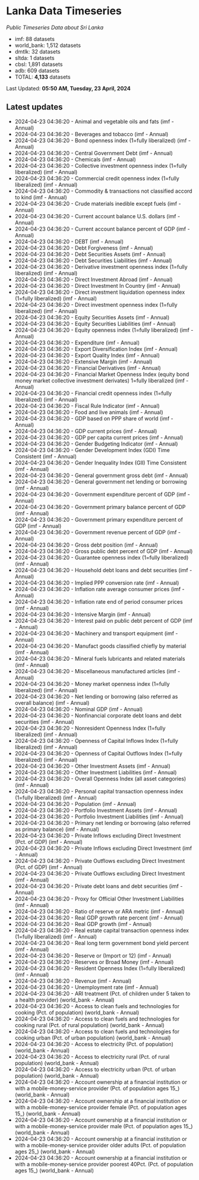 # Lanka Data Timeseries
*Public Timeseries Data about Sri Lanka*

* imf: 88 datasets
* world_bank: 1,512 datasets
* dmtlk: 32 datasets
* sltda: 1 datasets
* cbsl: 1,891 datasets
* adb: 609 datasets
* TOTAL: **4,133** datasets

Last Updated: **05:50 AM, Tuesday, 23 April, 2024**

## Latest updates

* 2024-04-23 04:36:20 - Animal and vegetable oils and fats (imf - Annual)
* 2024-04-23 04:36:20 - Beverages and tobacco (imf - Annual)
* 2024-04-23 04:36:20 - Bond openness index (1=fully liberalized) (imf - Annual)
* 2024-04-23 04:36:20 - Central Government Debt (imf - Annual)
* 2024-04-23 04:36:20 - Chemicals (imf - Annual)
* 2024-04-23 04:36:20 - Collective investment openness index (1=fully liberalized) (imf - Annual)
* 2024-04-23 04:36:20 - Commercial credit openness index (1=fully liberalized) (imf - Annual)
* 2024-04-23 04:36:20 - Commodity & transactions not classified accord to kind (imf - Annual)
* 2024-04-23 04:36:20 - Crude materials inedible except fuels (imf - Annual)
* 2024-04-23 04:36:20 - Current account balance U.S. dollars (imf - Annual)
* 2024-04-23 04:36:20 - Current account balance percent of GDP (imf - Annual)
* 2024-04-23 04:36:20 - DEBT (imf - Annual)
* 2024-04-23 04:36:20 - Debt Forgiveness (imf - Annual)
* 2024-04-23 04:36:20 - Debt Securities Assets (imf - Annual)
* 2024-04-23 04:36:20 - Debt Securities Liabilities (imf - Annual)
* 2024-04-23 04:36:20 - Derivative investment openness index (1=fully liberalized) (imf - Annual)
* 2024-04-23 04:36:20 - Direct Investment Abroad (imf - Annual)
* 2024-04-23 04:36:20 - Direct Investment In Country (imf - Annual)
* 2024-04-23 04:36:20 - Direct investment liquidation openness index (1=fully liberalized) (imf - Annual)
* 2024-04-23 04:36:20 - Direct investment openness index (1=fully liberalized) (imf - Annual)
* 2024-04-23 04:36:20 - Equity Securities Assets (imf - Annual)
* 2024-04-23 04:36:20 - Equity Securities Liabilities (imf - Annual)
* 2024-04-23 04:36:20 - Equity openness index (1=fully liberalized) (imf - Annual)
* 2024-04-23 04:36:20 - Expenditure (imf - Annual)
* 2024-04-23 04:36:20 - Export Diversification Index (imf - Annual)
* 2024-04-23 04:36:20 - Export Quality Index (imf - Annual)
* 2024-04-23 04:36:20 - Extensive Margin (imf - Annual)
* 2024-04-23 04:36:20 - Financial Derivatives (imf - Annual)
* 2024-04-23 04:36:20 - Financial Market Openness Index (equity bond money market collective investment derivates) 1=fully liberalized (imf - Annual)
* 2024-04-23 04:36:20 - Financial credit openness index (1=fully liberalized) (imf - Annual)
* 2024-04-23 04:36:20 - Fiscal Rule Indicator (imf - Annual)
* 2024-04-23 04:36:20 - Food and live animals (imf - Annual)
* 2024-04-23 04:36:20 - GDP based on PPP share of world (imf - Annual)
* 2024-04-23 04:36:20 - GDP current prices (imf - Annual)
* 2024-04-23 04:36:20 - GDP per capita current prices (imf - Annual)
* 2024-04-23 04:36:20 - Gender Budgeting Indicator (imf - Annual)
* 2024-04-23 04:36:20 - Gender Development Index (GDI) Time Consistent (imf - Annual)
* 2024-04-23 04:36:20 - Gender Inequality Index (GII) Time Consistent (imf - Annual)
* 2024-04-23 04:36:20 - General government gross debt (imf - Annual)
* 2024-04-23 04:36:20 - General government net lending or borrowing (imf - Annual)
* 2024-04-23 04:36:20 - Government expenditure percent of GDP (imf - Annual)
* 2024-04-23 04:36:20 - Government primary balance percent of GDP (imf - Annual)
* 2024-04-23 04:36:20 - Government primary expenditure percent of GDP (imf - Annual)
* 2024-04-23 04:36:20 - Government revenue percent of GDP (imf - Annual)
* 2024-04-23 04:36:20 - Gross debt position (imf - Annual)
* 2024-04-23 04:36:20 - Gross public debt percent of GDP (imf - Annual)
* 2024-04-23 04:36:20 - Guarantee openness index (1=fully liberalized) (imf - Annual)
* 2024-04-23 04:36:20 - Household debt loans and debt securities (imf - Annual)
* 2024-04-23 04:36:20 - Implied PPP conversion rate (imf - Annual)
* 2024-04-23 04:36:20 - Inflation rate average consumer prices (imf - Annual)
* 2024-04-23 04:36:20 - Inflation rate end of period consumer prices (imf - Annual)
* 2024-04-23 04:36:20 - Intensive Margin (imf - Annual)
* 2024-04-23 04:36:20 - Interest paid on public debt percent of GDP (imf - Annual)
* 2024-04-23 04:36:20 - Machinery and transport equipment (imf - Annual)
* 2024-04-23 04:36:20 - Manufact goods classified chiefly by material (imf - Annual)
* 2024-04-23 04:36:20 - Mineral fuels lubricants and related materials (imf - Annual)
* 2024-04-23 04:36:20 - Miscellaneous manufactured articles (imf - Annual)
* 2024-04-23 04:36:20 - Money market openness index (1=fully liberalized) (imf - Annual)
* 2024-04-23 04:36:20 - Net lending or borrowing (also referred as overall balance) (imf - Annual)
* 2024-04-23 04:36:20 - Nominal GDP (imf - Annual)
* 2024-04-23 04:36:20 - Nonfinancial corporate debt loans and debt securities (imf - Annual)
* 2024-04-23 04:36:20 - Nonresident Openness Index (1=fully liberalized) (imf - Annual)
* 2024-04-23 04:36:20 - Openness of Capital Inflows Index (1=fully liberalized) (imf - Annual)
* 2024-04-23 04:36:20 - Openness of Capital Outflows Index (1=fully liberalized) (imf - Annual)
* 2024-04-23 04:36:20 - Other Investment Assets (imf - Annual)
* 2024-04-23 04:36:20 - Other Investment Liabilities (imf - Annual)
* 2024-04-23 04:36:20 - Overall Openness Index (all asset categories) (imf - Annual)
* 2024-04-23 04:36:20 - Personal capital transaction openness index (1=fully liberalized) (imf - Annual)
* 2024-04-23 04:36:20 - Population (imf - Annual)
* 2024-04-23 04:36:20 - Portfolio Investment Assets (imf - Annual)
* 2024-04-23 04:36:20 - Portfolio Investment Liabilities (imf - Annual)
* 2024-04-23 04:36:20 - Primary net lending or borrowing (also referred as primary balance) (imf - Annual)
* 2024-04-23 04:36:20 - Private Inflows excluding Direct Investment (Pct. of GDP) (imf - Annual)
* 2024-04-23 04:36:20 - Private Inflows excluding Direct Investment (imf - Annual)
* 2024-04-23 04:36:20 - Private Outflows excluding Direct Investment (Pct. of GDP) (imf - Annual)
* 2024-04-23 04:36:20 - Private Outflows excluding Direct Investment (imf - Annual)
* 2024-04-23 04:36:20 - Private debt loans and debt securities (imf - Annual)
* 2024-04-23 04:36:20 - Proxy for Official Other Investment Liabilities (imf - Annual)
* 2024-04-23 04:36:20 - Ratio of reserve or ARA metric (imf - Annual)
* 2024-04-23 04:36:20 - Real GDP growth rate percent (imf - Annual)
* 2024-04-23 04:36:20 - Real GDP growth (imf - Annual)
* 2024-04-23 04:36:20 - Real estate capital transaction openness index (1=fully liberalized) (imf - Annual)
* 2024-04-23 04:36:20 - Real long term government bond yield percent (imf - Annual)
* 2024-04-23 04:36:20 - Reserve or (Import or 12) (imf - Annual)
* 2024-04-23 04:36:20 - Reserves or Broad Money (imf - Annual)
* 2024-04-23 04:36:20 - Resident Openness Index (1=fully liberalized) (imf - Annual)
* 2024-04-23 04:36:20 - Revenue (imf - Annual)
* 2024-04-23 04:36:20 - Unemployment rate (imf - Annual)
* 2024-04-23 04:36:20 - ARI treatment (Pct. of children under 5 taken to a health provider) (world_bank - Annual)
* 2024-04-23 04:36:20 - Access to clean fuels and technologies for cooking (Pct. of population) (world_bank - Annual)
* 2024-04-23 04:36:20 - Access to clean fuels and technologies for cooking rural (Pct. of rural population) (world_bank - Annual)
* 2024-04-23 04:36:20 - Access to clean fuels and technologies for cooking urban (Pct. of urban population) (world_bank - Annual)
* 2024-04-23 04:36:20 - Access to electricity (Pct. of population) (world_bank - Annual)
* 2024-04-23 04:36:20 - Access to electricity rural (Pct. of rural population) (world_bank - Annual)
* 2024-04-23 04:36:20 - Access to electricity urban (Pct. of urban population) (world_bank - Annual)
* 2024-04-23 04:36:20 - Account ownership at a financial institution or with a mobile-money-service provider (Pct. of population ages 15_) (world_bank - Annual)
* 2024-04-23 04:36:20 - Account ownership at a financial institution or with a mobile-money-service provider female (Pct. of population ages 15_) (world_bank - Annual)
* 2024-04-23 04:36:20 - Account ownership at a financial institution or with a mobile-money-service provider male (Pct. of population ages 15_) (world_bank - Annual)
* 2024-04-23 04:36:20 - Account ownership at a financial institution or with a mobile-money-service provider older adults (Pct. of population ages 25_) (world_bank - Annual)
* 2024-04-23 04:36:20 - Account ownership at a financial institution or with a mobile-money-service provider poorest 40Pct. (Pct. of population ages 15_) (world_bank - Annual)